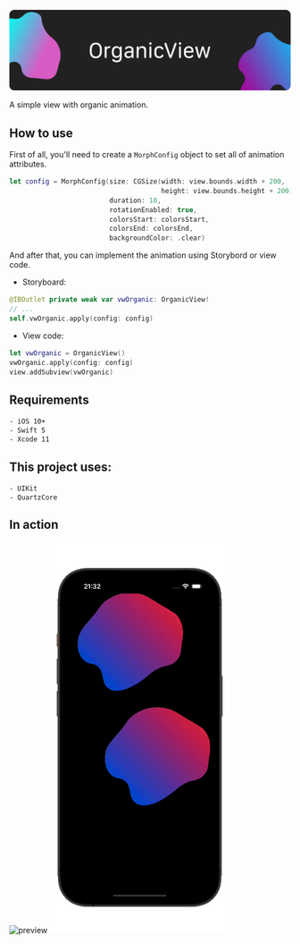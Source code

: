![cover](https://raw.githubusercontent.com/AlbertoLourenco/OrganicView/master/github-assets/cover.png)

A simple view with organic animation.

## How to use

First of all, you'll need to create a `MorphConfig` object to set all of animation attributes.

```swift
let config = MorphConfig(size: CGSize(width: view.bounds.width + 200,
                                      height: view.bounds.height + 200),
                         duration: 10,
                         rotationEnabled: true,
                         colorsStart: colorsStart,
                         colorsEnd: colorsEnd,
                         backgroundColor: .clear)
```

And after that, you can implement the animation using Storybord or view code.

- Storyboard:

```swift
@IBOutlet private weak var vwOrganic: OrganicView!
// ...
self.vwOrganic.apply(config: config)
```

- View code:

```swift
let vwOrganic = OrganicView()
vwOrganic.apply(config: config)
view.addSubview(vwOrganic)
```

## Requirements

```
- iOS 10+
- Swift 5
- Xcode 11
```

## This project uses:

```
- UIKit
- QuartzCore
```

## In action

![preview](https://github.com/AlbertoLourenco/OrganicView/blob/master/github-assets/preview-1.gif?raw=true)
![preview](https://github.com/AlbertoLourenco/OrganicView/blob/master/github-assets/preview-2.gif?raw=true)
